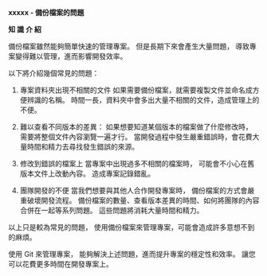 **xxxxx - 備份檔案的問題**

**知 識 介 紹**

備份檔案雖然能夠簡單快速的管理專案。
但是長期下來會產生大量問題，
導致專案變得難以管理，進而影響開發效率。

以下將介紹幾個常見的問題：
1. 專案資料夾出現不相關的文件
如果需要備份檔案，就需要複製文件並命名成方便辨識的名稱。
時間一長，資料夾中會多出大量不相關的文件，造成管理上的不便。

2. 難以查看不同版本的差異：
如果想要知道某個版本的檔案做了什麼修改時，
需要將整個文件內容瀏覽一遍才行。
當開發過程中發生嚴重錯誤時，會花費大量時間和精力去尋找發生錯誤的來源。

3. 修改到錯誤的檔案上
當專案中出現過多不相關的檔案時，
可能會不小心在舊版本文件上改動內容。
造成專案記錄錯亂。

4. 團隊開發的不便
當我們想要與其他人合作開發專案時，
備份檔案的方式會嚴重破壞開發流程。
備份檔案的數量、查看版本差異的時間、如何將團隊的內容合併在一起等系列問題。
這些問題將消耗大量時間和精力。

以上只是較為常見的問題，
使用備份檔案來管理專案，可能會造成許多意想不到的麻煩。

使用 Git 來管理專案，
能夠解決上述問題，進而提升專案的穩定性和效率。
讓您可以花費更多時間在開發專案上。

